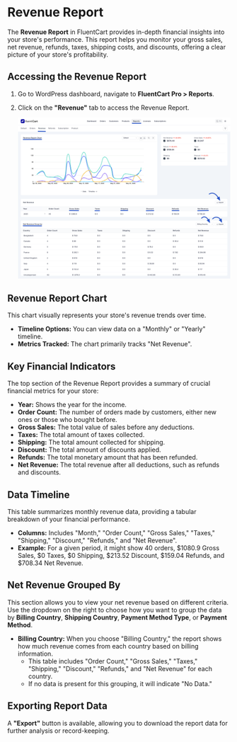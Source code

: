  # Revenue Report

The **Revenue Report** in FluentCart provides in-depth financial insights into your store's performance. This report helps you monitor your gross sales, net revenue, refunds, taxes, shipping costs, and discounts, offering a clear picture of your store's profitability.

## Accessing the Revenue Report

1.  Go to WordPress dashboard, navigate to **FluentCart Pro > Reports**.
2.  Click on the **"Revenue"** tab to access the Revenue Report.

    ![Screenshot of Revenue Report Page](/guide/public/images/reporting-analytics/revenue-report.png)

## Revenue Report Chart

This chart visually represents your store's revenue trends over time.

* **Timeline Options:** You can view data on a "Monthly" or "Yearly" timeline.
* **Metrics Tracked:** The chart primarily tracks "Net Revenue".

## Key Financial Indicators

The top section of the Revenue Report provides a summary of crucial financial metrics for your store:

* **Year:** Shows the year for the income.
* **Order Count:** The number of orders made by customers, either new ones or those who bought before.
* **Gross Sales:** The total value of sales before any deductions.
* **Taxes:** The total amount of taxes collected.
* **Shipping:** The total amount collected for shipping.
* **Discount:** The total amount of discounts applied.
* **Refunds:** The total monetary amount that has been refunded.
* **Net Revenue:** The total revenue after all deductions, such as refunds and discounts.

## Data Timeline

This table summarizes monthly revenue data, providing a tabular breakdown of your financial performance.

* **Columns:** Includes "Month," "Order Count," "Gross Sales," "Taxes," "Shipping," "Discount," "Refunds," and "Net Revenue".
* **Example:** For a given period, it might show 40 orders, $1080.9 Gross Sales, $0 Taxes, $0 Shipping, $213.52 Discount, $159.04 Refunds, and $708.34 Net Revenue.

## Net Revenue Grouped By

This section allows you to view your net revenue based on different criteria. Use the dropdown on the right to choose how you want to group the data by **Billing Country**, **Shipping Country**, **Payment Method Type**, or **Payment Method**.

* **Billing Country:** When you choose "Billing Country," the report shows how much revenue comes from each country based on billing information.
    * This table includes "Order Count," "Gross Sales," "Taxes," "Shipping," "Discount," "Refunds," and "Net Revenue" for each country.
    * If no data is present for this grouping, it will indicate "No Data."

## Exporting Report Data

A **"Export"** button is available, allowing you to download the report data for further analysis or record-keeping.

